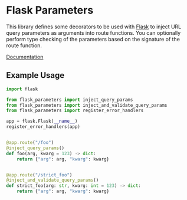 # Flask Parameters

This library defines some decorators to be used with [Flask](https://flask.palletsprojects.com/) to inject URL query parameters as arguments into route functions. You can optionally perform type checking of the parameters based on the signature of the route function.

[Documentation](http://flask-params-docs.s3-website-ap-southeast-2.amazonaws.com/)

## Example Usage

```python
import flask

from flask_parameters import inject_query_params
from flask_parameters import inject_and_validate_query_params
from flask_parameters import register_error_handlers

app = flask.Flask(__name__)
register_error_handlers(app)


@app.route("/foo")
@inject_query_params()
def foo(arg, kwarg = 123) -> dict:
    return {"arg": arg, "kwarg": kwarg}


@app.route("/strict_foo")
@inject_and_validate_query_params()
def strict_foo(arg: str, kwarg: int = 123) -> dict:
    return {"arg": arg, "kwarg": kwarg}
```
